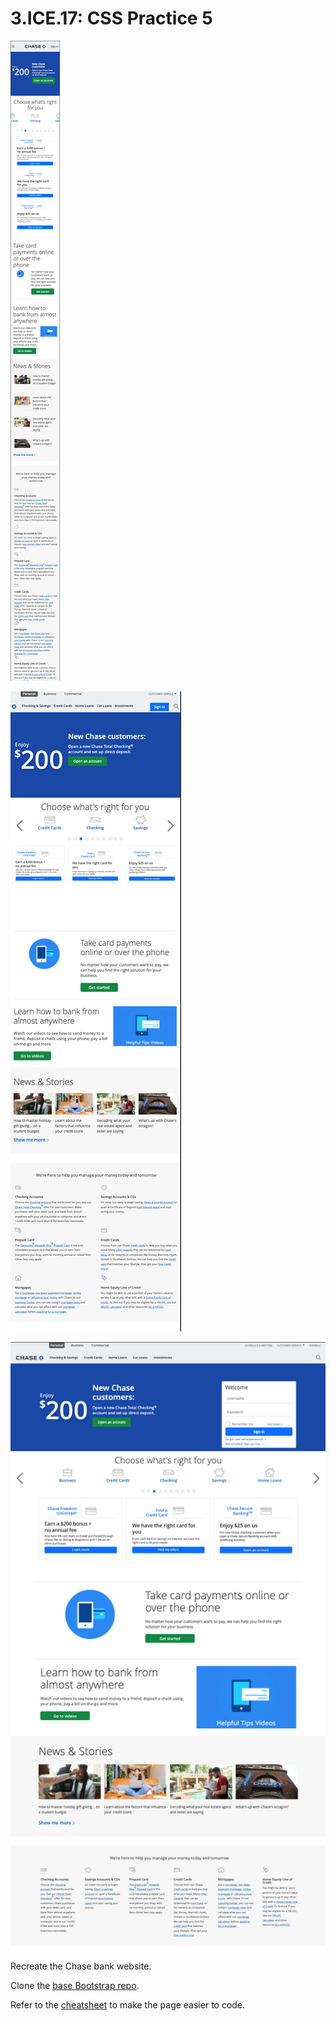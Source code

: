 # 3.ICE.17: CSS Practice 5

![mobile](../../.gitbook/assets/chase-mob.png)

![tablet](../../.gitbook/assets/chase-tab.png)

![desktop](../../.gitbook/assets/chase-desk.png)



Recreate the Chase bank website.

Clone the [base Bootstrap repo](https://github.com/rocketacademy/basic-bootstrap-bootcamp).

Refer to the [cheatsheet](../1.1-html-and-css/1.1.2-basic-css.md#exercise-tips-cheatsheet) to make the page easier to code.

